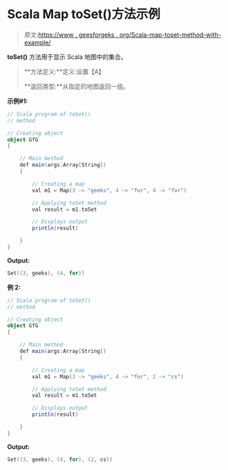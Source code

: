 # Scala Map toSet()方法示例

> 原文:[https://www . geesforgeks . org/Scala-map-toset-method-with-example/](https://www.geeksforgeeks.org/scala-map-toset-method-with-example/)

**toSet()** 方法用于显示 Scala 地图中的集合。

> **方法定义:**定义:设置【A】
> 
> **返回类型:**从指定的地图返回一组。

**示例#1:**

```scala
// Scala program of toSet()
// method

// Creating object
object GfG
{ 

    // Main method
    def main(args:Array[String])
    {

        // Creating a map
        val m1 = Map(3 -> "geeks", 4 -> "for", 4 -> "for")

        // Applying toSet method
        val result = m1.toSet

        // Displays output
        println(result)

    }
}
```

**Output:**

```scala
Set((3, geeks), (4, for))

```

**例 2:**

```scala
// Scala program of toSet()
// method

// Creating object
object GfG
{ 

    // Main method
    def main(args:Array[String])
    {

        // Creating a map
        val m1 = Map(3 -> "geeks", 4 -> "for", 2 -> "cs")

        // Applying toSet method
        val result = m1.toSet

        // Displays output
        println(result)

    }
}
```

**Output:**

```scala
Set((3, geeks), (4, for), (2, cs))

```